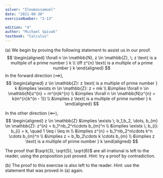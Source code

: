 ```yaml
---
solver: "Ileumassamuel"
date: "2021-08-30"
exerciseNumber: "2-13"

edition: "4"
author: "Michael Spivak"
textbook: "Calculus"
---
```


(a) We begin by proving the following statement to assist us in our
proof. 
$$
\begin{aligned}
\forall n \in \mathbb{N}, z \in \mathbb{Z}, \; z \text{ is a multiple of a prime
number } k \\
\iff z^{n}
\text{ is a multiple of a prime number } k
\end{aligned}
$$
In the forward direction
($\implies$), 
$$
\begin{aligned}
z \in \mathbb{Z}: z \text{ is a multiple of prime number } k 
&\implies \exists m \in \mathbb{Z}: z = mk \\
&\implies \forall n \in \mathbb{N}z^{n} = m^{n}k^{n} \\
&\implies \forall n \in \mathbb{N}z^{n} = k(m^{n}k^{n - 1}) \\
&\implies z \text{ is a multiple of prime number } k
\end{aligned}
$$


In the other direction ($\impliedby$), 
$$
\begin{aligned}
z \in \mathbb{Z}
&\implies \exists \; b_1,b_2, \dots, b_{m} \in \mathbb{Z}:
z^{n} = b_1^nb_2^n\cdots b_{m}^n \\
&\implies \exists \; b_{i}: b_{i} = k, \quad 1 \leq i \leq m \\
&\implies z^{n} = b_1^nb_2^n\cdots k^n \cdots b_{m}^n \\
&\implies z = b_1b_2\cdots k \cdots b_{m} \\
&\implies z \text{ is a multiple of prime
number } k
\end{aligned}
$$


The proof that $\sqrt{3}, \sqrt{5}, \sqrt{6}$ are all irrational is
left to the reader, using the proposition just proved. Hint: try a
proof by contradiction.

(b) The proof to this exercise is also left to the reader. Hint: use the
statement that was proved in (a) again.

